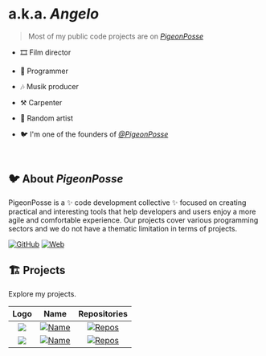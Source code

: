 # a.k.a. _Angelo_

> Most of my public code projects are on _[PigeonPosse](https://github.com/PigeonPosse/)_

- 🎞️ Film director 

- 🤖 Programmer

- 🎶 Musik producer 

- ⚒️ Carpenter

- 🤡 Random artist

- 🐦 I'm one of the founders of _[@PigeonPosse](https://github.com/PigeonPosse/)_

<br>

## 🐦 About _PigeonPosse_

PigeonPosse is a ✨ code development collective ✨ focused on creating practical and interesting tools that help developers and users enjoy a more agile and comfortable experience. 
Our projects cover various programming sectors and we do not have a thematic limitation in terms of projects.

[![GitHub](https://img.shields.io/badge/GitHub-grey?style=flat-square)](https://github.com/PigeonPosse/)
[![Web](https://img.shields.io/badge/Web-grey?style=flat-square)](https://pigeonposse.com/)

## 🏗 Projects

Explore my projects.

| Logo | Name | Repositories |
| :---: | :---: | :---: |
| <img src="https://github.com/PigeonPosse.png?size=72"/>   | [![Name](https://img.shields.io/badge/dynamic/json?label=&color=black&query=name&url=https%3A%2F%2Fapi.github.com/users/PigeonPosse&style=flat-square)](https://github.com/PigeonPosse) | [![Repos](https://img.shields.io/badge/dynamic/json?label=&color=black&query=public_repos&url=https%3A%2F%2Fapi.github.com/users/PigeonPosse&style=flat-square)](https://github.com/PigeonPosse?tab=repositories)    |
| <img src="https://github.com/pigeon-posse.png?size=72"/>   | [![Name](https://img.shields.io/badge/dynamic/json?label=&color=black&query=name&url=https%3A%2F%2Fapi.github.com/orgs/pigeon-posse&style=flat-square)](https://github.com/orgs/pigeon-posse) | [![Repos](https://img.shields.io/badge/dynamic/json?label=&color=black&query=public_repos&url=https%3A%2F%2Fapi.github.com/orgs/pigeon-posse&style=flat-square)](https://github.com/orgs/pigeon-posse/repositories)    |
